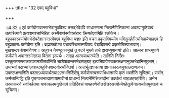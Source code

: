 +++
title = "32 एवम् बहुविधा"

+++
  
  
॥4.32॥ एवं कर्मयोगावान्तरभेदानुपदिश्य तत्तद्भेदेऽपि साधारणानां
नित्यनैमित्तिकानां अवश्यानुष्ठेयत्वं तत्परित्यागे प्रत्यवायश्चाभिहितः
अस्यैवार्थस्योपसंहारः क्रियतेएवमिति श्लोकेन।
बहुप्रकारकर्मयोगभेदोपदेशानन्तरमेवएवं बहुविधा यज्ञाः इति वचनं
प्रकृतविषयमेव भवितुमर्हतीत्यभिप्रायेणाहएवं हि बहुप्रकाराः कर्मयोगा इति।
ब्रह्मशब्दोऽत्र यथावस्थितात्मविषयः वेदादिपरत्वे प्रकृतौचित्याभावात्।
मुखशब्दश्चोपायविषयः। आहुश्च नैघण्टुकाःमुखं तु वदने मुख्ये ताम्रे
द्वाराभ्युपाययोः इति। आत्मनः प्राप्त्युपाये कर्मयोगे अवान्तरभेदतया वितता
इत्यर्थः। तदाह आत्मयाथात्म्येति। तानिति निर्देशः
प्रस्तुतसमस्ताकारपरामर्शीसर्वानिति चाशेषावान्तरभेदसङ्ग्रह
इत्यभिप्रायेणउक्तलक्षणानुक्तभेदानित्युक्तम्। उभाभ्यां पदाभ्यां
एवंशब्दबहुविधशब्दयोरर्थोक्तिर्वा। अन्तर्भूतज्ञानतया
ज्ञानाकारत्वमुक्तलक्षणत्वम्। उक्तलक्षणानिति
वदताऽध्यायार्थतयाऽऽरम्भनिर्दिष्टेषु कर्मयोगस्वरूपाभिधानमपि कृतं भवतीति
सूचितम्। सर्वान् कर्मजान्विद्धि इति पृथग्वचनात्प्राणायामादीनां प्राधान्यं
नित्यनैमित्तिकादीनां तदर्थत्वं चाहअहरहरिति। अनेन तस्याकरणे सर्वानर्हतया
यावत्फलमनुष्ठेयत्वं प्रतिदिवसं
पापहरणेनोत्तरोत्तरसत्त्वोन्मेषहेतुत्वेनात्यन्तोपयुक्तत्वं च सूचितम्।  
  

